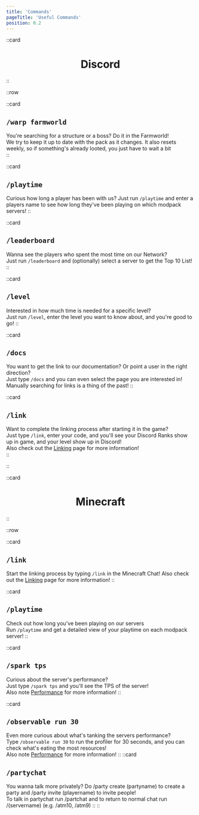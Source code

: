 ```yaml
---
title: 'Commands'
pageTitle: 'Useful Commands'
position: 0.2
---
```


::card
<h1 style="text-align: center">Discord</h1>
::

::row

::card
## `/warp farmworld`
You're searching for a structure or a boss? Do it in the Farmworld!  
We try to keep it up to date with the pack as it changes. It also resets weekly, so if something's already looted, you just have to wait a bit  
::

::card
## `/playtime`
Curious how long a player has been with us?
Just run `/playtime` and enter a players name to see how long they've been playing on which modpack servers!
::

::card
## `/leaderboard`
Wanna see the players who spent the most time on our Network?  
Just run `/leaderboard` and (optionally) select a server to get the Top 10 List!
::

::card
## `/level`
Interested in how much time is needed for a specific level?  
Just run `/level`, enter the level you want to know about, and you're good to go!
::

::card
## `/docs`
You want to get the link to our documentation? Or point a user in the right direction?  
Just type `/docs` and you can even select the page you are interested in!  
Manually searching for links is a thing of the past!
::

::card
## `/link`
Want to complete the linking process after starting it in the game?  
Just type `/link`, enter your code, and you'll see your Discord Ranks show up in game, and your level show up in Discord!  
Also check out the [Linking](/docs/getting-started/linking) page for more information!  
::

::

::card
<h1 style="text-align: center">Minecraft</h1>
::

::row

::card
## `/link`
Start the linking process by typing `/link` in the Minecraft Chat!
Also check out the [Linking](/docs/getting-started/linking) page for more information!
::

::card
## `/playtime`
Check out how long you've been playing on our servers  
Run `/playtime` and get a detailed view of your playtime on each modpack server!
::

::card
## `/spark tps`
Curious about the server's performance?  
Just type `/spark tps` and you'll see the TPS of the server!  
Also note [Performance](/docs/getting-started/performance) for more information!
::

::card
## `/observable run 30`
Even more curious about what's tanking the servers performance?  
Type `/observable run 30` to run the profiler for 30 seconds, and you can check what's eating the most resources!  
Also note [Performance](/docs/getting-started/performance) for more information!
::
::card
## `/partychat`
You wanna talk more privately? Do /party create (partyname) to create a party and /party invite (playername) to invite people!  
To talk in partychat run /partchat and to return to normal chat run /(servername) (e.g. /atm10, /atm9) 
::
::